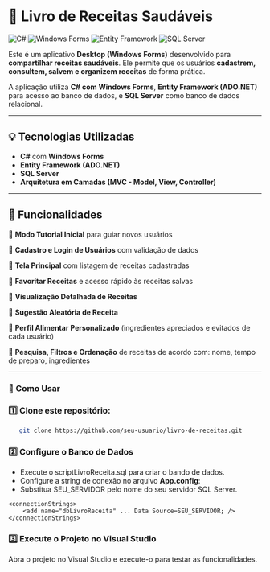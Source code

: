 ﻿
# 📖 Livro de Receitas Saudáveis
![C#](https://img.shields.io/badge/C%23-239120?style=for-the-badge&logo=c-sharp&logoColor=white)
![Windows Forms](https://img.shields.io/badge/Windows_Forms-0078D4?style=for-the-badge&logo=windows&logoColor=white)
![Entity Framework](https://img.shields.io/badge/Entity_Framework-512BD4?style=for-the-badge&logo=.net&logoColor=white)
![SQL Server](https://img.shields.io/badge/SQL_Server-CC2927?style=for-the-badge&logo=microsoft-sql-server&logoColor=white)


Este é um aplicativo **Desktop (Windows Forms)** desenvolvido para **compartilhar receitas saudáveis**. Ele permite que os usuários **cadastrem, consultem, salvem e organizem receitas** de forma prática.  

A aplicação utiliza **C# com Windows Forms**, **Entity Framework (ADO.NET)** para acesso ao banco de dados, e **SQL Server** como banco de dados relacional.

---

## 💡 Tecnologias Utilizadas

- **C#** com **Windows Forms**
- **Entity Framework (ADO.NET)**
- **SQL Server**
- **Arquitetura em Camadas (MVC - Model, View, Controller)**


---

## 📌 Funcionalidades

🔹 **Modo Tutorial Inicial** para guiar novos usuários  

🔹 **Cadastro e Login de Usuários** com validação de dados  

🔹 **Tela Principal** com listagem de receitas cadastradas  

🔹 **Favoritar Receitas** e acesso rápido às receitas salvas

🔹 **Visualização Detalhada de Receitas**

🔹 **Sugestão Aleatória de Receita**  

🔹 **Perfil Alimentar Personalizado** (ingredientes apreciados e evitados de cada usuário)  

🔹 **Pesquisa, Filtros e Ordenação** de receitas de acordo com: nome, tempo de preparo, ingredientes  


---

### 🚀 Como Usar

### 1️⃣  **Clone este repositório**:

```sh
   git clone https://github.com/seu-usuario/livro-de-receitas.git
````

### 2️⃣ Configure o Banco de Dados
- Execute o scriptLivroReceita.sql para criar o bando de dados.
- Configure a string de conexão no arquivo **App.config**:
- Substitua SEU_SERVIDOR pelo nome do seu servidor SQL Server.

````
<connectionStrings>
    <add name="dbLivroReceita" ... Data Source=SEU_SERVIDOR; />
</connectionStrings>
````

### 3️⃣ Execute o Projeto no Visual Studio
Abra o projeto no Visual Studio e execute-o para testar as funcionalidades.
